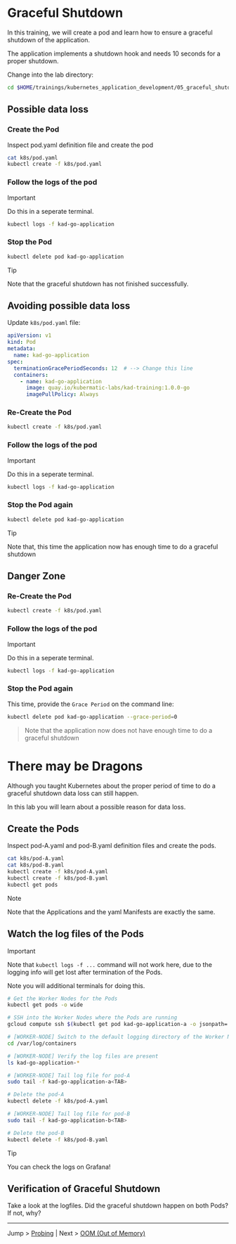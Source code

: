 # Graceful Shutdown

In this training, we will create a pod and learn how to ensure a graceful shutdown of the application.

The application implements a shutdown hook and needs 10 seconds for a proper shutdown.

Change into the lab directory:

```bash
cd $HOME/trainings/kubernetes_application_development/05_graceful_shutdown
```


## Possible data loss

### Create the Pod

Inspect pod.yaml definition file and create the pod

```bash
cat k8s/pod.yaml
kubectl create -f k8s/pod.yaml
```

### Follow the logs of the pod

> [!IMPORTANT]
> Do this in a seperate terminal.

```bash
kubectl logs -f kad-go-application
```

### Stop the Pod

```bash
kubectl delete pod kad-go-application
```

> [!TIP]
> Note that the graceful shutdown has not finished successfully.

## Avoiding possible data loss

Update `k8s/pod.yaml` file:

```yaml
apiVersion: v1
kind: Pod
metadata:
  name: kad-go-application
spec:
  terminationGracePeriodSeconds: 12  # --> Change this line
  containers:
    - name: kad-go-application
      image: quay.io/kubermatic-labs/kad-training:1.0.0-go
      imagePullPolicy: Always
```

### Re-Create the Pod

```bash
kubectl create -f k8s/pod.yaml
```

### Follow the logs of the pod

> [!IMPORTANT]
> Do this in a seperate terminal.

```bash
kubectl logs -f kad-go-application
```

### Stop the Pod again

```bash
kubectl delete pod kad-go-application
```

> [!TIP]
> Note that, this time the application now has enough time to do a graceful shutdown

## Danger Zone

### Re-Create the Pod

```bash
kubectl create -f k8s/pod.yaml
```

### Follow the logs of the pod

> [!IMPORTANT]
> Do this in a seperate terminal.

```bash
kubectl logs -f kad-go-application
```

### Stop the Pod again

This time, provide the `Grace Period` on the command line:

```bash
kubectl delete pod kad-go-application --grace-period=0
```

> Note that the application now does not have enough time to do a graceful shutdown

# There may be Dragons

Although you taught Kubernetes about the proper period of time to do a graceful shutdown data loss can still happen.

In this lab you will learn about a possible reason for data loss.

## Create the Pods

Inspect pod-A.yaml and pod-B.yaml definition files and create the pods.

```bash
cat k8s/pod-A.yaml
cat k8s/pod-B.yaml
kubectl create -f k8s/pod-A.yaml
kubectl create -f k8s/pod-B.yaml
kubectl get pods
```
> [!NOTE]
> Note that the Applications and the yaml Manifests are exactly the same.

## Watch the log files of the Pods

> [!IMPORTANT]
> Note that `kubectl logs -f ...` command will not work here, due to the logging info will get lost after termination of the Pods.
>
> Note you will additional terminals for doing this.


```bash
# Get the Worker Nodes for the Pods
kubectl get pods -o wide

# SSH into the Worker Nodes where the Pods are running
gcloud compute ssh $(kubectl get pod kad-go-application-a -o jsonpath='{.spec.nodeName}') --zone europe-west6-a

# [WORKER-NODE] Switch to the default logging directory of the Worker Node
cd /var/log/containers

# [WORKER-NODE] Verify the log files are present
ls kad-go-application-*

# [WORKER-NODE] Tail log file for pod-A
sudo tail -f kad-go-application-a<TAB>

# Delete the pod-A
kubectl delete -f k8s/pod-A.yaml

# [WORKER-NODE] Tail log file for pod-B
sudo tail -f kad-go-application-b<TAB>

# Delete the pod-B
kubectl delete -f k8s/pod-B.yaml
```

> [!TIP]
> You can check the logs on Grafana!

## Verification of Graceful Shutdown

Take a look at the logfiles. Did the graceful shutdown happen on both Pods? If not, why?

---

Jump > [Probing](../04_probing/README.md) | Next > [OOM (Out of Memory)](../06_oom/README.md)